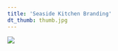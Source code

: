 ```yaml
---
title: 'Seaside Kitchen Branding'
dt_thumb: thumb.jpg
---
```


![](https://mir-s3-cdn-cf.behance.net/project_modules/1400/26d03954370497.5958f9da90856.jpg)
